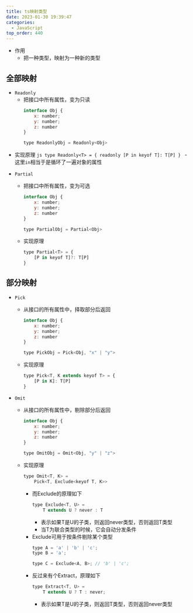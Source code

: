 ```yaml
---
title: ts映射类型
date: 2023-01-30 19:39:47
categories:
  - JavaScript
top_order: 440
---
```


- 作用
    - 把一种类型，映射为一种新的类型

## 全部映射

- `Readonly`
    - 把接口中所有属性，变为只读
        ```js
        interface Obj {
            x: number;
            y: number;
            z: number
        }

        type ReadonlyObj = Readonly<Obj>
        ```

<!--more-->

- 实现原理
        ```js
        type Readonly<T> = {
            readonly [P in keyof T]: T[P]
        }
        ```
        - 这里`in`相当于是循环了一遍对象的属性
        

- `Partial`
    - 把接口中所有属性，变为可选
        ```js
        interface Obj {
            x: number;
            y: number;
            z: number
        }

        type PartialObj = Partial<Obj>
        ```
    - 实现原理
        ```js
        type Partial<T> = {
            [P in keyof T]?: T[P]
        }
        ```

## 部分映射
        
- `Pick`
    - 从接口的所有属性中，择取部分后返回
        ```js
        interface Obj {
            x: number;
            y: number;
            z: number
        }

        type PickObj = Pick<Obj, "x" | "y">
        ```
    - 实现原理
        ```js
        type Pick<T, K extends keyof T> = {
            [P in K]: T[P]
        }
        ```

- `Omit`
    - 从接口的所有属性中，剔除部分后返回
        ```js
        interface Obj {
            x: number;
            y: number;
            z: number
        }

        type OmitObj = Omit<Obj, "y" | "z">
        ```
    - 实现原理
        ```js
        type Omit<T, K> = 
            Pick<T, Exclude<keyof T, K>>
        ```
        - 而Exclude的原理如下
            ```js
            type Exclude<T, U> = 
                T extends U ? never : T
            ```
            - 表示如果T是U的子类，则返回never类型，否则返回T类型
            - 当T为联合类型的时候，它会自动分发条件
        - Exclude可用于按条件剔除某个类型
            ```js
            type A = 'a' | 'b' | 'c';
            type B = 'a';

            type C = Exclude<A, B>; // 'b' | 'c';
            ```
        - 反过来有个Extract，原理如下
            ```js
            type Extract<T, U> = 
                T extends U ? T : never;
            ```
            - 表示如果T是U的子类，则返回T类型，否则返回never类型